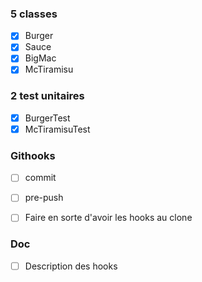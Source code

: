 ### 5 classes
- [x] Burger
- [x] Sauce
- [X] BigMac
- [x] McTiramisu

### 2 test unitaires
- [x] BurgerTest
- [x] McTiramisuTest

### Githooks
- [ ] commit
- [ ] pre-push

- [ ] Faire en sorte d'avoir les hooks au clone

### Doc
- [ ] Description des hooks
